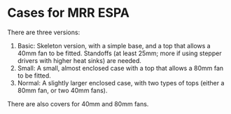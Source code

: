 # Cases for MRR ESPA

There are three versions:
1. Basic: Skeleton version, with a simple base, and a top that allows a 40mm fan to be fitted. Standoffs (at least 25mm; more if using stepper drivers with higher heat sinks) are needed.
2. Small: A small, almost enclosed case with a top that allows a 80mm fan to be fitted.
3. Normal: A slightly larger enclosed case, with two types of tops (either a 80mm fan, or two 40mm fans).

There are also covers for 40mm and 80mm fans.